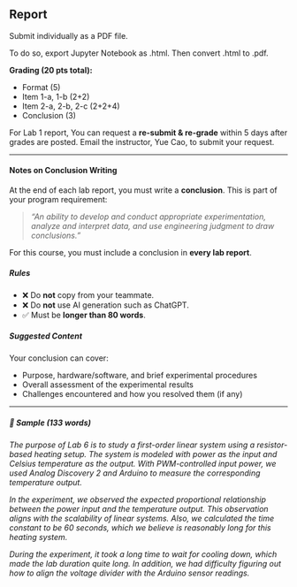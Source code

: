 ## Report 

Submit individually as a PDF file.

To do so, export Jupyter Notebook as .html. Then convert .html to .pdf. 

**Grading (20 pts total):**  
- Format (5)  
- Item 1-a, 1-b (2+2)  
- Item 2-a, 2-b, 2-c (2+2+4)  
- Conclusion (3)  

For Lab 1 report, You can request a **re-submit & re-grade** within 5 days after grades are posted. Email the instructor, Yue Cao, to submit your request.

---
#### Notes on Conclusion Writing

At the end of each lab report, you must write a **conclusion**. This is part of your program requirement:

> *“An ability to develop and conduct appropriate experimentation, analyze and interpret data, and use engineering judgment to draw conclusions.”*

For this course, you must include a conclusion in **every lab report**.

##### Rules

* ❌ Do **not** copy from your teammate.
* ❌ Do **not** use AI generation such as ChatGPT.
* ✅ Must be **longer than 80 words**.

##### Suggested Content

Your conclusion can cover:

* Purpose, hardware/software, and brief experimental procedures
* Overall assessment of the experimental results
* Challenges encountered and how you resolved them (if any)

---

##### 📑 Sample (133 words)

*The purpose of Lab 6 is to study a first-order linear system using a resistor-based heating setup. The system is modeled with power as the input and Celsius temperature as the output. With PWM-controlled input power, we used Analog Discovery 2 and Arduino to measure the corresponding temperature output.*

*In the experiment, we observed the expected proportional relationship between the power input and the temperature output. This observation aligns with the scalability of linear systems. Also, we calculated the time constant to be 60 seconds, which we believe is reasonably long for this heating system.*

*During the experiment, it took a long time to wait for cooling down, which made the lab duration quite long. In addition, we had difficulty figuring out how to align the voltage divider with the Arduino sensor readings.*

